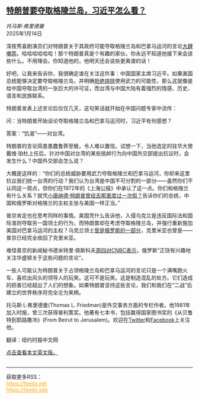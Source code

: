 <!--1736822221000-->
[特朗普要夺取格陵兰岛，习近平怎么看？](https://cn.nytimes.com/opinion/20250114/trump-greenland-china-taiwan/)
------

<address>托马斯·弗里德曼</address><time pudate="2025-01-14 10:14:13" datetime="2025-01-14 10:14:13">2025年1月14日</time><section><p>深夜秀喜剧演员们对特朗普关于其政府可能夺取格陵兰岛和巴拿马运河的言论<a href="https://www.nytimes.com/2025/01/09/arts/television/seth-meyers-trump-inflation-greenland.html" title="Link: https://www.nytimes.com/2025/01/09/arts/television/seth-meyers-trump-inflation-greenland.html">大肆嘲弄</a>。哈哈哈哈哈哈！那个特朗普真是个有趣的家伙，你永远不知道他接下来会说些什么。不用理会。你知道他的，他明天还会说些更离谱的话！</p><p>好吧，让我来告诉你，我很确定谁在关注这件事：中国国家主席习近平。如果美国总统能够决定要夺取格陵兰岛，并明确<a rel="noopener noreferrer" target="_blank" href="https://www.reuters.com/world/trump-wont-rule-out-military-economic-action-he-seeks-control-panama-canal-2025-01-07/" title="Link: https://www.reuters.com/world/trump-wont-rule-out-military-economic-action-he-seeks-control-panama-canal-2025-01-07/">拒绝排除</a>使用武力的可能性，那么这就像是给中国夺取台湾的一张巨大的许可证，而台湾与中国大陆有着强烈的情感、历史、语言和民族联系。</p><p>特朗普发表上述言论后仅仅几天，这句笑话就开始在中国问题专家中流传：</p><p>问：当特朗普开始谈论夺取格陵兰岛和巴拿马运河时，习近平有何感想？</p><p>答案：“饥渴”——对台湾。</p><p>特朗普的言论简直愚蠢鲁莽至极，令人难以置信。试想一下，当他选定的驻华大使戴维·珀杜上任后，针对中国对台湾的某些挑衅行为向中国外交部提出抗议时，会发生什么？中国外交部会怎么说？</p><p>大概是这样的：“你们的总统威胁要用武力夺取格陵兰和巴拿马运河，你却来这里抗议我们统一台湾的行动？我们认为台湾是中国不可分割的一部分——虽然你们不认同这一观点，但你们在1972年的《上海公报》中承认了这一点。你们和格陵兰有什么关系？就凭<a rel="noopener noreferrer" target="_blank" href="https://www.politico.eu/article/donald-trump-junior-visit-was-staged-says-greenland-lawmaker/">小唐纳德·特朗普曾经去那里度过一次假？</a>告诉你们的总统，中国和俄罗斯对格陵兰的主权主张与美国一样正当。”</p><p>普京肯定也在思考同样的事情。美国凭什么告诉他，入侵乌克兰是违反国际法和国际准则夺取另一国领土的行为，而特朗普却在考虑夺取格陵兰岛，并强行重新施加美国对巴拿马运河的主权？乌克兰领土<a rel="noopener noreferrer" target="_blank" href="https://www.wilsoncenter.org/publication/why-did-russia-give-away-crimea-sixty-years-ago" title="Link: https://www.wilsoncenter.org/publication/why-did-russia-give-away-crimea-sixty-years-ago">曾是俄罗斯的一部分</a>，克里米亚也曾是——普京已经完全收回了克里米亚。</p><p>难怪普京的新闻秘书德米特里·佩斯科夫<a rel="noopener noreferrer" target="_blank" href="https://www.cnbc.com/2025/01/09/russia-says-its-watching-trumps-aim-to-own-greenland-closely.html" title="Link: https://www.cnbc.com/2025/01/09/russia-says-its-watching-trumps-aim-to-own-greenland-closely.html">周四对CNBC表示</a>，俄罗斯“正饶有兴趣地关注华盛顿关于这些问题的言论”。</p><p>一些人可能认为特朗普关于占领格陵兰岛和巴拿马运河的言论只是一个满嘴跑火车、喜欢出风头的领导人的玩笑。这可不是玩笑。这是制造混乱的处方。它们造成的损害已经超出了人们的想象。如果特朗普坚持这些言论，我们和我们在“二战”后建立的世界秩序将完全沦为笑柄。</p></section><footer><p>托马斯·L·弗里德曼(Thomas L. Friedman)是外交事务方面的专栏作者。他1981年加入时报，曾三次获得普利策奖。他著有七本书，包括赢得国家图书奖的《从贝鲁特到耶路撒冷》(From Beirut to Jerusalem)。欢迎在<a rel="nofollow" target="_blank" href="https://twitter.com/tomfriedman">Twitter</a>和<a rel="nofollow" target="_blank" href="https://www.facebook.com/thomaslfriedman">Facebook</a>上关注他。</p><p>翻译：纽约时报中文网</p><a rel="nofollow" target="_blank" href="https://www.nytimes.com/2025/01/13/opinion/trump-greenland-china-taiwan.html">点击查看本文英文版。</a></footer><br><hr><div>获取更多RSS：<br><a href="https://feedx.net" style="color:orange" target="_blank">https://feedx.net</a> <br><a href="https://feedx.site" style="color:orange" target="_blank">https://feedx.site</a><br></div>
